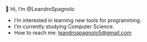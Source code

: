 👋 Hi, I’m @LeandroSpagnolo
- I’m interested in learning new tools for programming.
- I’m currently studying Computer Science.
- How to reach me: leandrospagnolo5@gmail.com

<!---
LeandroSpagnolo/LeandroSpagnolo is a ✨ special ✨ repository because its `README.md` (this file) appears on your GitHub profile.
You can click the Preview link to take a look at your changes.
--->

